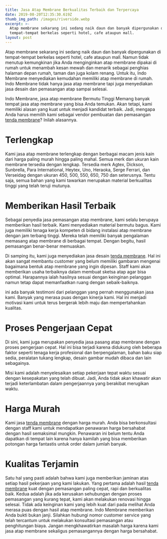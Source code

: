 ```yaml
---
title: Jasa Atap Membrane Berkualitas Terbaik dan Terpercaya
date: 2019-08-20T12:35:30.619Z
thumb_img_path: /images/riverside.webp
excerpt: >-
  Atap membrane sekarang ini sedang naik daun dan banyak dipergunakan di
  tempat-tempat berkelas seperti hotel, cafe ataupun mall.
layout: post
---
```

Atap membrane sekarang ini sedang naik daun dan banyak dipergunakan di tempat-tempat berkelas seperti hotel, cafe ataupun mall. Namun tidak menutup kemungkinan jika Anda menginginkan atap membrane dipakai di rumah untuk menambah kesan mewah dan menarik sebagai penghias halaman depan rumah, taman dan juga kolam renang. Untuk itu, Indo Membrane menyediakan kemudahan memiliki atap membrane di rumah. Indo Membrane tidak hanya jasa atap membrane tapi juga menyediakan jasa desain dan pemasangan atap sampai selesai.

Indo Membrane, jasa atap membrane Bermutu Tinggi
Memang banyak tempat jasa atap membrane yang bisa Anda temukan. Akan tetapi, kami memiliki alasan yang kuat untuk menjadi kandidat terbaik. Jadi, mengapa Anda harus memilih kami sebagai vendor pembuatan dan pemasangan [tenda membrane](/)? Inilah alasannya.

# Terlengkap 

Kami jasa atap membrane terlengkap dengan berbagai macam jenis kain dari harga paling murah hingga paling mahal. Semua merk dan ukuran kain membrane tersedia dengan lengkap. Tersedia merk Agtex, Dickson, Sunbrella, Para International, Heytex, Uno, Heraoka, Serge Ferrari, dan Verseidag dengan ukuran 450, 500, 550, 650, 750 dan seterusnya. Tentu saja, semua bahan yang kami tawarkan merupakan material berkualitas tinggi yang telah teruji mutunya.

# Memberikan Hasil Terbaik
Sebagai penyedia jasa pemasangan atap membrane, kami selalu berupaya memberikan hasil terbaik. Kami menyediakan material bermutu bagus. Kami juga memiliki tenaga  kerja kompeten di bidang instalasi atap membrane dengan jam terbang tinggi.  Mereka telah memiliki banyak pengalaman memasang atap membrane di berbagai tempat. Dengan begitu, hasil pemasangan benar-benar memuaskan. 

Di samping itu, kami juga menyediakan jasa desain [tenda membrane](/). Hal ini akan sangat membantu customer yang belum memiliki gambaran mengenai bagaimana bentuk atap membrane yang ingin dipesan. Staff kami akan memberikan usaha terbaiknya dalam membuat sketsa atap agar bisa optimal. Harapannya ialah hasilnya sesuai dengan keinginan pelanggan namun tetap dapat memanfaatkan ruang dengan sebaik-baiknya. 

ini ada banyak testimoni dari pelanggan yang pernah menggunakan jasa kami. Banyak yang merasa puas dengan kinerja kami. Hal ini menjadi motivasi kami untuk terus bergerak lebih maju dan mempertahankan kualitas. 

# Proses Pengerjaan Cepat
Di sini, kami juga merupakan penyedia jasa pasang atap membrane dengan proses pengerjaan cepat. Hal ini bisa terjadi karena didukung oleh beberapa faktor seperti tenaga kerja profesional dan berpengalaman, bahan baku siap sedia, peralatan tukang lengkap, desain gambar mudah dibaca dan lain sebagainya. 

Misi kami adalah menyelesaikan setiap pekerjaan tepat waktu sesuai dengan kesepakatan yang telah dibuat. Jadi, Anda tidak akan khawatir akan terjadi keterlambatan dalam pengerjaannya yang berakibat merugikan waktu.

# Harga Murah 
Kami jasa [tenda membrane](/) dengan harga murah. Anda bisa berkonsultasi dengan staff kami untuk mendapatkan penawaran harga bersahabat dengan hasil semaksimal mungkin. Penawaran ini belum tentu Anda dapatkan di tempat lain karena hanya kamilah yang bisa memberikan potongan harga fantastis untuk order dalam jumlah banyak.

# Kualitas Terjamin
Satu hal yang pasti adalah bahwa kami juga memberikan jaminan atas setiap hasil pekerjaan yang kami lakukan. Yang pertama adalah hasil [tenda membrane](/) kuat dengan pemasangan paling cepat, rapi dan berkualitas baik. Kedua adalah jika ada kerusakan sehubungan dengan proses pemasangan yang kurang tepat, kami akan melakukan renovasi hingga selesai. 
Tidak ada keinginan kami yang lebih kuat dari pada melihat Anda merasa puas dengan hasil atap membrane. Indo Membrane memberikan Anda bukti bukan janji. Silahkan hubungi nomor customer service yang telah tercantum untuk melakukan konsultasi pemasangan atau penghitungan biaya. Jangan mengkhawatirkan masalah harga karena kami jasa atap membrane sekaligus pemasangannya dengan harga bersahabat.
